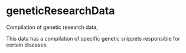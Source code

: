 # geneticResearchData
Compilation of genetic research data,

This data has a compilation of specific genetic snippets responsible for certain diseases.
